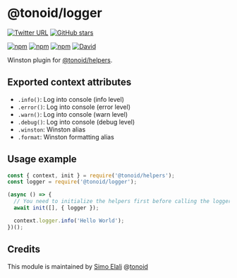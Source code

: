 # @tonoid/logger

[![Twitter URL](https://img.shields.io/twitter/url/http/shields.io.svg?style=social)](https://github.com/melalj/tonoid-logger)
[![GitHub stars](https://img.shields.io/github/stars/melalj/tonoid-logger.svg?style=social&label=Star&maxAge=2592003)]()

[![npm](https://img.shields.io/npm/dt/@tonoid/logger.svg)]() [![npm](https://img.shields.io/npm/v/@tonoid/logger.svg)]() [![npm](https://img.shields.io/npm/l/@tonoid/logger.svg)]() [![David](https://img.shields.io/david/melalj/tonoid-logger.svg)]()

Winston plugin for [@tonoid/helpers](https://github.com/melalj/tonoid-helpers).

## Exported context attributes

- `.info()`: Log into console (info level)
- `.error()`: Log into console (error level)
- `.warn()`: Log into console (warn level)
- `.debug()`: Log into console (debug level)
- `.winston`: Winston alias
- `.format`: Winston formatting alias

## Usage example

```js
const { context, init } = require('@tonoid/helpers');
const logger = require('@tonoid/logger');

(async () => {
  // You need to initialize the helpers first before calling the logger from the context
  await init([], { logger });

  context.logger.info('Hello World');
})();

```

## Credits

This module is maintained by [Simo Elalj](https://twitter.com/simoelalj) @[tonoid](https://www.tonoid.com)
